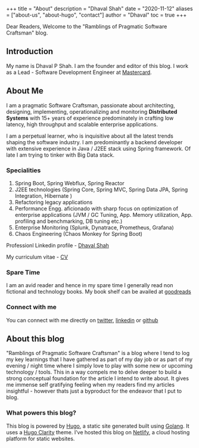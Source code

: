 +++
title = "About"
description = "Dhaval Shah"
date = "2020-11-12"
aliases = ["about-us", "about-hugo", "contact"]
author = "Dhaval"
toc = true
+++

Dear Readers, Welcome to the "Ramblings of Pragmatic Software Craftsman" blog.

## Introduction
My name is Dhaval P Shah. I am the founder and editor of this blog.
I work as a Lead - Software Development Engineer at [Mastercard](https://www.mastercard.co.in/en-in.html).

## About Me
I am a pragmatic Software Craftsman, passionate about architecting, designing, implementing, operationalizing and monitoring **Distributed Systems** with 15+ years of experience predominately in crafting low latency, high throughput and scalable enterprise applications.

I am a perpetual learner, who is inquisitive about all the latest trends shaping the software 
industry. I am predominantly a backend developer with extensive experience in Java / J2EE stack using Spring framework. Of late I am trying to tinker with Big Data stack.

### Specialities
1. Spring Boot, Spring Webflux, Spring Reactor
2. J2EE technologies (Spring Core, Spring MVC, Spring Data JPA, Spring Integration, Hibernate )
3. Refactoring legacy applications
4. Performance Engg. aficionado with sharp focus on optimization of enterprise applications (JVM / GC Tuning, App. Memory utilization, App. profiling and benchmarking, DB tuning etc.)
5. Enterprise Monitoring (Splunk, Dynatrace, Prometheus, Grafana)
6. Chaos Engineering (Chaos Monkey for Spring Boot)

Professionl Linkedin profile - [Dhaval Shah](https://www.linkedin.com/in/dhavalshah201279/)

My curriculum vitae - [CV]()  

### Spare Time
I am an avid reader and hence in my spare time I generally read non fictional and technology books. My book shelf can be availed at [goodreads](https://www.goodreads.com/review/list/5826087-dhaval-shah?shelf=read)

### Connect with me
You can connect with me directly on [twitter](https://twitter.com/dhaval201279), [linkedin](https://www.linkedin.com/in/dhavalshah201279/) or [github](https://github.com/dhaval201279)

## About this blog
"Ramblings of Pragmatic Software Craftsman" is a blog where I tend to log my key learnings that I have gathered as part of my day job or as part of my evening / night time where I simply love to play with some new or upcoming technology / tools. This in a way compels me to delve deeper to build a strong conceptual foundation for the article I intend to write about. It gives me immense self gratifying feeling when my readers find my articles insightful - however thats just a byproduct for the endeavor that I put to blog.

### What powers this blog?
This blog is powered by [Hugo](https://gohugo.io/), a static site generated built using [Golang](https://golang.org/). It uses a [Hugo Clarity](https://themes.gohugo.io/hugo-clarity/) theme.
I’ve hosted this blog on [Netlify](https://www.netlify.com/), a cloud hosting platform for static websites.





